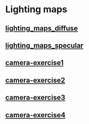 Lighting maps
==============

[lighting_maps_diffuse](../qml/lighting_maps_diffuse.qml)
-----------------------------------------------

[lighting_maps_specular](../qml/lighting_maps_specular.qml)
-----------------------------------------------

[camera-exercise1](../qml/camera-exercise1.qml)
-----------------------------------------------
[camera-exercise2](../qml/camera-exercise2.qml)
-----------------------------------------------
[camera-exercise3](../qml/camera-exercise3.qml)
-----------------------------------------------
[camera-exercise4](../qml/camera-exercise4.qml)
-----------------------------------------------

